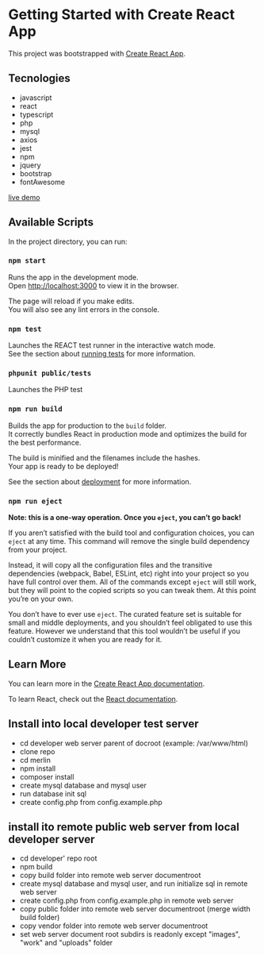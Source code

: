# Getting Started with Create React App

This project was bootstrapped with [Create React App](https://github.com/facebook/create-react-app).

## Tecnologies

- javascript
- react
- typescript
- php
- mysql
- axios
- jest
- npm
- jquery
- bootstrap
- fontAwesome

[live demo](http://utopszkij.hu)

## Available Scripts

In the project directory, you can run:

### `npm start`

Runs the app in the development mode.\
Open [http://localhost:3000](http://localhost:3000) to view it in the browser.

The page will reload if you make edits.\
You will also see any lint errors in the console.

### `npm test`

Launches the REACT test runner in the interactive watch mode.\
See the section about [running tests](https://facebook.github.io/create-react-app/docs/running-tests) for more information.

### `phpunit public/tests`

Launches the PHP test 

### `npm run build`

Builds the app for production to the `build` folder.\
It correctly bundles React in production mode and optimizes the build for the best performance.

The build is minified and the filenames include the hashes.\
Your app is ready to be deployed!

See the section about [deployment](https://facebook.github.io/create-react-app/docs/deployment) for more information.

### `npm run eject`

**Note: this is a one-way operation. Once you `eject`, you can’t go back!**

If you aren’t satisfied with the build tool and configuration choices, you can `eject` at any time. This command will remove the single build dependency from your project.

Instead, it will copy all the configuration files and the transitive dependencies (webpack, Babel, ESLint, etc) right into your project so you have full control over them. All of the commands except `eject` will still work, but they will point to the copied scripts so you can tweak them. At this point you’re on your own.

You don’t have to ever use `eject`. The curated feature set is suitable for small and middle deployments, and you shouldn’t feel obligated to use this feature. However we understand that this tool wouldn’t be useful if you couldn’t customize it when you are ready for it.


## Learn More

You can learn more in the [Create React App documentation](https://facebook.github.io/create-react-app/docs/getting-started).

To learn React, check out the [React documentation](https://reactjs.org/).

## Install into local developer test server

- cd developer web server parent of docroot (example: /var/www/html)
- clone repo
- cd merlin
- npm install
- composer install
- create mysql database and mysql user
- run database init sql
- create config.php from config.example.php
  
## install ito remote public web server from local developer server

- cd developer' repo root
- npm build
- copy build folder into remote web server documentroot 
- create mysql database and mysql user, and run initialize sql in remote web server
- create config.php from config.example.php in remote web server
- copy public folder into remote web server documentroot (merge width build folder)
- copy vendor folder into remote web server documentroot
- set web server document root subdirs is readonly except "images", "work" and "uploads" folder
  

